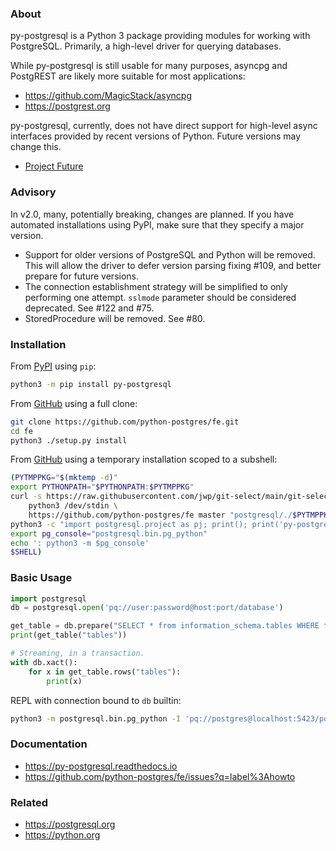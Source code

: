 ### About

py-postgresql is a Python 3 package providing modules for working with PostgreSQL.
Primarily, a high-level driver for querying databases.

While py-postgresql is still usable for many purposes, asyncpg and PostgREST are
likely more suitable for most applications:

- https://github.com/MagicStack/asyncpg
- https://postgrest.org

py-postgresql, currently, does not have direct support for high-level async
interfaces provided by recent versions of Python. Future versions may change this.

- [Project Future](https://github.com/python-postgres/fe/issues/124)

### Advisory

In v2.0, many, potentially breaking, changes are planned.
If you have automated installations using PyPI, make sure that they specify a major version.

- Support for older versions of PostgreSQL and Python will be removed. This will allow the driver
to defer version parsing fixing #109, and better prepare for future versions.
- The connection establishment strategy will be simplified to only performing one attempt. `sslmode`
parameter should be considered deprecated. See #122 and #75.
- StoredProcedure will be removed. See #80.

### Installation

From [PyPI](https://PyPI.org) using `pip`:

```bash
python3 -m pip install py-postgresql
```

From [GitHub](https://github.com) using a full clone:

```bash
git clone https://github.com/python-postgres/fe.git
cd fe
python3 ./setup.py install
```

From [GitHub](https://github.com) using a temporary installation scoped to a subshell:

```bash
(PYTMPPKG="$(mktemp -d)"
export PYTHONPATH="$PYTHONPATH:$PYTMPPKG"
curl -s https://raw.githubusercontent.com/jwp/git-select/main/git-select.py | \
	python3 /dev/stdin \
	https://github.com/python-postgres/fe master "postgresql/./$PYTMPPKG/"
python3 -c "import postgresql.project as pj; print(); print('py-postgresql:', pj.version)"
export pg_console="postgresql.bin.pg_python"
echo ': python3 -m $pg_console'
$SHELL)
```

### Basic Usage

```python
import postgresql
db = postgresql.open('pq://user:password@host:port/database')

get_table = db.prepare("SELECT * from information_schema.tables WHERE table_name = $1")
print(get_table("tables"))

# Streaming, in a transaction.
with db.xact():
	for x in get_table.rows("tables"):
		print(x)
```

REPL with connection bound to `db` builtin:

```bash
python3 -m postgresql.bin.pg_python -I 'pq://postgres@localhost:5423/postgres'
```

### Documentation

- https://py-postgresql.readthedocs.io
- https://github.com/python-postgres/fe/issues?q=label%3Ahowto

### Related

- https://postgresql.org
- https://python.org
